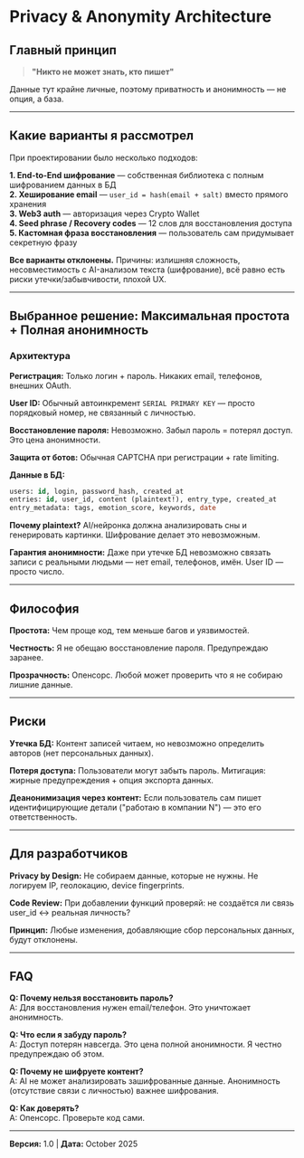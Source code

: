 # Privacy & Anonymity Architecture  

## Главный принцип  

> **"Никто не может знать, кто пишет"**  

Данные тут крайне личные, поэтому приватность и анонимность — не опция, а база.  

---  

## Какие варианты я рассмотрел  

При проектировании было несколько подходов:  

**1. End-to-End шифрование** — собственная библиотека с полным шифрованием данных в БД  
**2. Хеширование email** — `user_id = hash(email + salt)` вместо прямого хранения  
**3. Web3 auth** — авторизация через Crypto Wallet    
**4. Seed phrase / Recovery codes** — 12 слов для восстановления доступа  
**5. Кастомная фраза восстановления** — пользователь сам придумывает секретную фразу  

**Все варианты отклонены.** Причины: излишняя сложность, несовместимость с AI-анализом текста (шифрование), всё равно есть риски утечки/забывчивости, плохой UX.  

---  

## Выбранное решение: Максимальная простота + Полная анонимность  
 
### Архитектура  

**Регистрация:** Только логин + пароль. Никаких email, телефонов, внешних OAuth.  

**User ID:** Обычный автоинкремент `SERIAL PRIMARY KEY` — просто порядковый номер, не связанный с личностью.  

**Восстановление пароля:** Невозможно. Забыл пароль = потерял доступ. Это цена анонимности.  

**Защита от ботов:** Обычная CAPTCHA при регистрации + rate limiting.  

**Данные в БД:**  
```sql
users: id, login, password_hash, created_at  
entries: id, user_id, content (plaintext!), entry_type, created_at
entry_metadata: tags, emotion_score, keywords, date  
```

**Почему plaintext?** AI/нейронка должна анализировать сны и генерировать картинки. Шифрование делает это невозможным.  

**Гарантия анонимности:** Даже при утечке БД невозможно связать записи с реальными людьми — нет email, телефонов, имён. User ID — просто число.  

---

## Философия  

**Простота:** Чем проще код, тем меньше багов и уязвимостей.   

**Честность:** Я не обещаю восстановление пароля. Предупреждаю заранее.   

**Прозрачность:** Опенсорс. Любой может проверить что я не собираю лишние данные.  

---

## Риски  

**Утечка БД:** Контент записей читаем, но невозможно определить авторов (нет персональных данных).  

**Потеря доступа:** Пользователи могут забыть пароль. Митигация: жирные предупреждения + опция экспорта данных.  

**Деанонимизация через контент:** Если пользователь сам пишет идентифицирующие детали ("работаю в компании N") — это его ответственность.  

---  

## Для разработчиков  

**Privacy by Design:** Не собираем данные, которые не нужны. Не логируем IP, геолокацию, device fingerprints.  

**Code Review:** При добавлении функций проверяй: не создаётся ли связь user_id ↔ реальная личность?  

**Принцип:** Любые изменения, добавляющие сбор персональных данных, будут отклонены.  

---  

## FAQ  

**Q: Почему нельзя восстановить пароль?**  
A: Для восстановления нужен email/телефон. Это уничтожает анонимность.  

**Q: Что если я забуду пароль?**  
A: Доступ потерян навсегда. Это цена полной анонимности. Я честно предупреждаю об этом.  

**Q: Почему не шифруете контент?**  
A: AI не может анализировать зашифрованные данные. Анонимность (отсутствие связи с личностью) важнее шифрования.  

**Q: Как доверять?**  
A: Опенсорс. Проверьте код сами.  

---

**Версия:** 1.0 | **Дата:** October 2025  